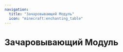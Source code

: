 ```yaml
---
navigation:
  title: "Зачаровывающий Модуль"
  icon: "minecraft:enchanting_table"
---
```


# Зачаровывающий Модуль

<SubPages />